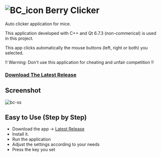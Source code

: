 # ![BC_icon](https://github.com/user-attachments/assets/cf113c03-30ed-4afa-b720-636077001cbf) Berry Clicker

Auto clicker application for mice.

This application developed with C++ and Qt 6.7.3 (non-commerical) is used in this project.

This app clicks automatically the mouse buttons (left, right or both) you selected.

!! Warning: Don't use this application for cheating and unfair competition !!


### [Download The Latest Release](https://github.com/Movansha/berry-clicker/releases/latest)


## Screenshot
![bc-ss](https://github.com/user-attachments/assets/8665d6d0-4873-497a-86b2-6f7cf914c496)


## Easy to Use (Step by Step)
- Download the app -> [Latest Release](https://github.com/Movansha/berry-clicker/releases/latest)
- Install it.
- Run the application
- Adjust the settings according to your needs
- Press the key you set
